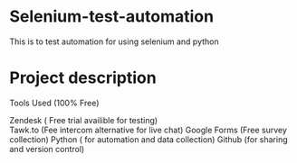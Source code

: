 # Selenium-test-automation
This is to test automation for using selenium and python
# Project description
Tools Used (100% Free)

Zendesk ( Free trial availible for testing)  
Tawk.to (Fee intercom alternative for live chat)
Google Forms (Free survey collection)
Python ( for automation and data collection)
Github (for sharing and version control)
